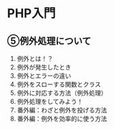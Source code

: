 # PHP入門
## ⑤例外処理について

1. 例外とは！？
2. 例外が発生したとき
3. 例外とエラーの違い
4. 例外をスローする関数とクラス
5. 例外に対応する方法（例外処理）
6. 例外処理をしてみよう！
7. 番外編：わざと例外を投げる方法
8. 番外編：例外を効率的に使う方法
